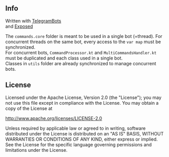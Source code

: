 
## Info
Written with [TelegramBots](https://github.com/rubenlagus/TelegramBots)      
and [Exposed](https://github.com/JetBrains/Exposed)   

The ```commands.core``` folder is meant to be used in a single bot (=thread). For concurrent threads on the same bot, every access to the ```var map``` must be synchronized.      
For concurrent bots, ```CommandProcessor.kt``` and ```MultiCommandsHandler.kt``` must be duplicated and each class used in a single bot.   
Classes in ```utils``` folder are already synchronized to manage concurrent bots.   


## License

Licensed under the Apache License, Version 2.0 (the "License");
you may not use this file except in compliance with the License.
You may obtain a copy of the License at

http://www.apache.org/licenses/LICENSE-2.0

Unless required by applicable law or agreed to in writing, software
distributed under the License is distributed on an "AS IS" BASIS,
WITHOUT WARRANTIES OR CONDITIONS OF ANY KIND, either express or implied.
See the License for the specific language governing permissions and
limitations under the License.